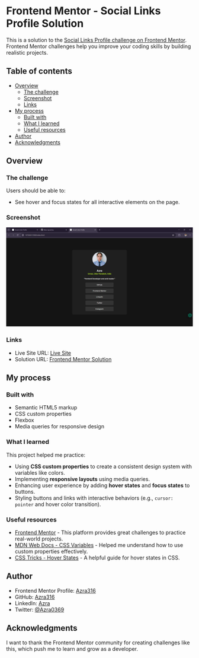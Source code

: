 # Frontend Mentor - Social Links Profile Solution

This is a solution to the [Social Links Profile challenge on Frontend Mentor](https://www.frontendmentor.io/challenges/social-links-profile-UG32l9m6dQ). Frontend Mentor challenges help you improve your coding skills by building realistic projects.

## Table of contents

- [Overview](#overview)
  - [The challenge](#the-challenge)
  - [Screenshot](#screenshot)
  - [Links](#links)
- [My process](#my-process)
  - [Built with](#built-with)
  - [What I learned](#what-i-learned)
  - [Useful resources](#useful-resources)
- [Author](#author)
- [Acknowledgments](#acknowledgments)

## Overview

### The challenge

Users should be able to:

- See hover and focus states for all interactive elements on the page.

### Screenshot

![Screenshot of the solution](./Screenshot%202025-01-26%20114243.png)

### Links

- Live Site URL: [Live Site](https://social-links-profile-seven-henna.vercel.app/)
- Solution URL: [Frontend Mentor Solution](#)

## My process

### Built with

- Semantic HTML5 markup
- CSS custom properties
- Flexbox
- Media queries for responsive design

### What I learned

This project helped me practice:

- Using **CSS custom properties** to create a consistent design system with variables like colors.
- Implementing **responsive layouts** using media queries.
- Enhancing user experience by adding **hover states** and **focus states** to buttons.
- Styling buttons and links with interactive behaviors (e.g., `cursor: pointer` and hover color transition).

### Useful resources

- [Frontend Mentor](https://www.frontendmentor.io/) - This platform provides great challenges to practice real-world projects.
- [MDN Web Docs - CSS Variables](https://developer.mozilla.org/en-US/docs/Web/CSS/Using_CSS_custom_properties) - Helped me understand how to use custom properties effectively.
- [CSS Tricks - Hover States](https://css-tricks.com/almanac/selectors/h/hover/) - A helpful guide for hover states in CSS.

## Author

- Frontend Mentor Profile: [Azra316](https://www.frontendmentor.io/profile/azra316)
- GitHub: [Azra316](https://github.com/azra316)
- LinkedIn: [Azra](https://www.linkedin.com/in/azra3862/)
- Twitter: [@Azra0369](https://x.com/Azra0369?mx=2)

## Acknowledgments

I want to thank the Frontend Mentor community for creating challenges like this, which push me to learn and grow as a developer.
